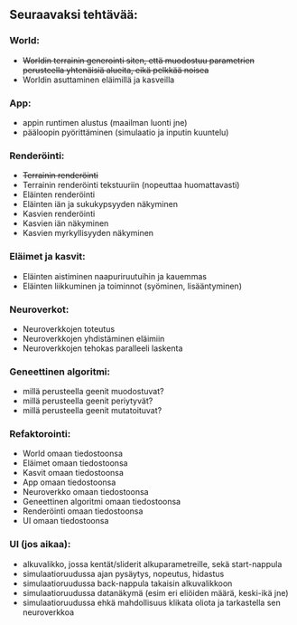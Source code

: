 ## Seuraavaksi tehtävää:

### World:
- ~~Worldin terrainin generointi siten, että muodostuu parametrien perusteella yhtenäisiä alueita, eikä pelkkää noisea~~
- Worldin asuttaminen eläimillä ja kasveilla

### App:
- appin runtimen alustus (maailman luonti jne)
- pääloopin pyörittäminen (simulaatio ja inputin kuuntelu)

### Renderöinti:
- ~~Terrainin renderöinti~~
- Terrainin renderöinti tekstuuriin (nopeuttaa huomattavasti)
- Eläinten renderöinti
- Eläinten iän ja sukukypsyyden näkyminen
- Kasvien renderöinti
- Kasvien iän näkyminen
- Kasvien myrkyllisyyden näkyminen

### Eläimet ja kasvit:
- Eläinten aistiminen naapuriruutuihin ja kauemmas
- Eläinten liikkuminen ja toiminnot (syöminen, lisääntyminen)

### Neuroverkot:
- Neuroverkkojen toteutus
- Neuroverkkojen yhdistäminen eläimiin
- Neuroverkkojen tehokas paralleeli laskenta

### Geneettinen algoritmi:
- millä perusteella geenit muodostuvat?
- millä perusteella geenit periytyvät?
- millä perusteella geenit mutatoituvat?

### Refaktorointi:
- World omaan tiedostoonsa
- Eläimet omaan tiedostoonsa
- Kasvit omaan tiedostoonsa
- App omaan tiedostoonsa
- Neuroverkko omaan tiedostoonsa
- Geneettinen algoritmi omaan tiedostoonsa
- Renderöinti omaan tiedostoonsa
- UI omaan tiedostoonsa

### UI (jos aikaa):
- alkuvalikko, jossa kentät/sliderit alkuparametreille, sekä start-nappula
- simulaatioruudussa ajan pysäytys, nopeutus, hidastus
- simulaatioruudussa back-nappula takaisin alkuvalikkoon
- simulaatioruudussa datanäkymä (esim eri eliöiden määrä, keski-ikä jne)
- simulaatioruudussa ehkä mahdollisuus klikata oliota ja tarkastella sen neuroverkkoa

